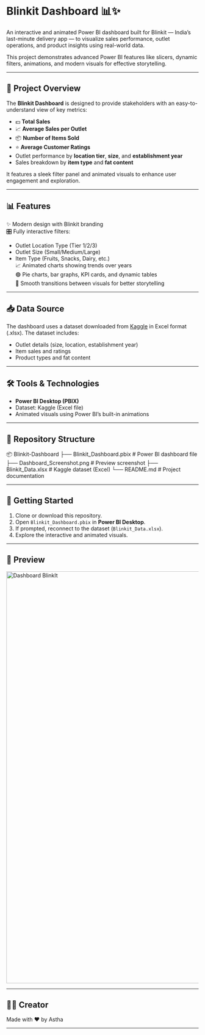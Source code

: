 # Blinkit Dashboard 📊✨
An interactive and animated Power BI dashboard built for Blinkit — India’s last-minute delivery app — to visualize sales performance, outlet operations, and product insights using real-world data.  

This project demonstrates advanced Power BI features like slicers, dynamic filters, animations, and modern visuals for effective storytelling.

---

## 📂 Project Overview
The **Blinkit Dashboard** is designed to provide stakeholders with an easy-to-understand view of key metrics:  
- 💵 **Total Sales**  
- 📈 **Average Sales per Outlet**  
- 📦 **Number of Items Sold**  
- ⭐ **Average Customer Ratings**  
- Outlet performance by **location tier**, **size**, and **establishment year**
- Sales breakdown by **item type** and **fat content**

It features a sleek filter panel and animated visuals to enhance user engagement and exploration.  

---

## 📊 Features
✨ Modern design with Blinkit branding  
🎛️ Fully interactive filters:  
   - Outlet Location Type (Tier 1/2/3)  
   - Outlet Size (Small/Medium/Large)  
   - Item Type (Fruits, Snacks, Dairy, etc.)  
📈 Animated charts showing trends over years  
🟢 Pie charts, bar graphs, KPI cards, and dynamic tables  
🔄 Smooth transitions between visuals for better storytelling

---

## 📥 Data Source
The dashboard uses a dataset downloaded from [Kaggle](https://www.kaggle.com/) in Excel format (.xlsx). The dataset includes:  
- Outlet details (size, location, establishment year)  
- Item sales and ratings  
- Product types and fat content  

---

## 🛠 Tools & Technologies
- **Power BI Desktop (PBIX)**  
- Dataset: Kaggle (Excel file)  
- Animated visuals using Power BI’s built-in animations  

---

## 📁 Repository Structure
📦 Blinkit-Dashboard
├── Blinkit_Dashboard.pbix # Power BI dashboard file
├── Dashboard_Screenshot.png # Preview screenshot
├── Blinkit_Data.xlsx # Kaggle dataset (Excel)
└── README.md # Project documentation

---

## 🚀 Getting Started
1. Clone or download this repository.  
2. Open `Blinkit_Dashboard.pbix` in **Power BI Desktop**.  
3. If prompted, reconnect to the dataset (`Blinkit_Data.xlsx`).  
4. Explore the interactive and animated visuals.

---

## 📸 Preview
<img width="1920" height="1080" alt="Dashboard BlinkIt" src="https://github.com/user-attachments/assets/a25dd018-6868-42ec-b543-98b156d9bbed" />


---

## 👩‍💻 Creator
Made with ❤️ by Astha  

---
